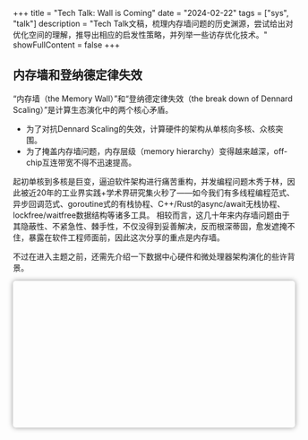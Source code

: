 +++
title = "Tech Talk: Wall is Coming"
date = "2024-02-22"
tags = ["sys", "talk"]
description = "Tech Talk文稿，梳理内存墙问题的历史渊源，尝试给出对优化空间的理解，推导出相应的启发性策略，并列举一些访存优化技术。"
showFullContent = false
+++

## 内存墙和登纳德定律失效
“内存墙（the Memory Wall）”和“登纳德定律失效（the break down of Dennard Scaling）”是计算生态演化中的两个核心矛盾。
- 为了对抗Dennard Scaling的失效，计算硬件的架构从单核向多核、众核突围。
- 为了掩盖内存墙问题，内存层级（memory hierarchy）变得越来越深，off-chip互连带宽不得不迅速提高。

起初单核到多核是巨变，逼迫软件架构进行痛苦重构，并发编程问题木秀于林，因此被近20年的工业界实践+学术界研究集火秒了——如今我们有多线程编程范式、异步回调范式、goroutine式的有栈协程、C++/Rust的async/await无栈协程、lockfree/waitfree数据结构等诸多工具。
相较而言，这几十年来内存墙问题由于其隐蔽性、不紧急性、棘手性，不仅没得到妥善解决，反而根深蒂固，愈发遮掩不住，暴露在软件工程师面前，因此这次分享的重点是内存墙。

不过在进入主题之前，还需先介绍一下数据中心硬件和微处理器架构演化的些许背景。

<div id="damn">
    <svg width="960" height="500"></svg>
</div>
<style type="text/css">
svg {
    box-shadow: 0 0 10px #999;
    border-radius: 5px;
}
</style>
<script type="module">
import {
  drag,
  color,
  select,
  range,
  randomUniform,
  randomNormal,
  scaleOrdinal,
  selectAll,
  schemePastel1,
} from "https://cdn.skypack.dev/d3@7.8.5";
import {
    gridPlanes3D,
    points3D,
    lineStrips3D,
} from "https://cdn.skypack.dev/d3-3d@1.0.0";
document.addEventListener("DOMContentLoaded", () => {
    console.log("dom loaded, starts to draw svg ...");
    const origin = { x: 480, y: 250 };
    const j = 10;
    const scale = 20;
    const key = (d) => d.id;
    const startAngle = Math.PI/2;
    // const startAngle = 0;
    const colorScale = scaleOrdinal(schemePastel1);
    let scatter = [];
    let yLine = [];
    let xLine = [];
    let zLine = [];
    let xGrid = [];
    let beta = 0;
    let alpha = 0;
    let mx, my, mouseX = 0, mouseY = 0;
    const svg = select("svg")
        .call(
          drag()
            .on("drag", dragged)
            .on("start", dragStart)
            .on("end", dragEnd)
        )
        .append("g");
    const grid3d = gridPlanes3D()
        .rows(20)
        .origin(origin)
        .rotateY(startAngle)
        .rotateX(-startAngle)
        .scale(scale);
  const points3d = points3D()
    .origin(origin)
    .rotateY(startAngle)
    .rotateX(-startAngle)
    .scale(scale);
  const yScale3d = lineStrips3D()
      .origin(origin)
      .rotateY(startAngle)
      .rotateX(-startAngle)
      .scale(scale);
  const xScale3d = lineStrips3D()
      .origin(origin)
      .rotateY(startAngle)
      .rotateX(-startAngle)
      .scale(scale);
  const zScale3d = lineStrips3D()
      .origin(origin)
      .rotateY(startAngle)
      .rotateX(-startAngle)
      .scale(scale);
  function processData(data, tt, recolor) {
    /* ----------- GRID ----------- */
    const xGrid = svg.selectAll("path.grid").data(data[0], key);
    xGrid
      .enter()
      .append("path")
      .attr("class", "d3-3d grid")
      .merge(xGrid)
      .attr("stroke", "black")
      .attr("stroke-width", 0.3)
      .attr("fill", (d) => (d.ccw ? "#eee" : "#aaa"))
      .attr("fill-opacity", 0.7)
      .attr("d", grid3d.draw);
    xGrid.exit().remove();
    /* ----------- POINTS ----------- */
    const points = svg.selectAll("circle").data(data[1], key);
    function GetColor(x, y){
      // console.log("x: %d, y: %d", x, y);
      // return (x > 0) ? 5 : -5 + (y > 0) ? 3 : -3;
      if (x >= 0 && y >= 0) return schemePastel1[0];
      if (x < 0 && y >= 0) return schemePastel1[1];
      if (x < 0 && y < 0) return schemePastel1[2];
      if (x >= 0 && y < 0) return schemePastel1[3];
    }
    if(recolor){
      points
      .enter()
      .append("circle")
      .attr("class", "d3-3d")
      .attr("opacity", 0)
      .attr("cx", posPointX)
      .attr("cy", posPointY)
      .merge(points)
      .transition()
      .duration(tt)
      .attr("r", 3)
      .attr("stroke", (d) => color(colorScale(d.id)).darker(3))
      .attr("fill", (d) => GetColor(d.projected.x - 480, d.projected.y - 250))
      .attr("opacity", 1)
      .attr("cx", posPointX)
      .attr("cy", posPointY);
    }else{
      points
      .enter()
      .append("circle")
      .attr("class", "d3-3d")
      .attr("opacity", 0)
      .attr("cx", posPointX)
      .attr("cy", posPointY)
      .merge(points)
      .transition()
      .duration(tt)
      .attr("r", 3)
      .attr("stroke", (d) => color(colorScale(d.id)).darker(3))
      .attr("opacity", 1)
      .attr("cx", posPointX)
      .attr("cy", posPointY);
    }
    points.exit().remove();
    /* ----------- x-Scale ----------- */
    const xScale = svg.selectAll("path.xScale").data(data[3]);
    xScale
      .enter()
      .append("path")
      .attr("class", "d3-3d xScale")
      .merge(xScale)
      .attr("stroke", "black")
      .attr("stroke-width", 1.5)
      .attr("d", xScale3d.draw);
    xScale.exit().remove();
    /* ----------- y-Scale ----------- */
    const yScale = svg.selectAll("path.yScale").data(data[2]);
    yScale
      .enter()
      .append("path")
      .attr("class", "d3-3d yScale")
      .merge(yScale)
      .attr("stroke", "black")
      .attr("stroke-width", 1.5)
      .attr("d", yScale3d.draw);
    yScale.exit().remove();
    /* ----------- z-Scale ----------- */
    const zScale = svg.selectAll("path.zScale").data(data[4]);
    zScale
      .enter()
      .append("path")
      .attr("class", "d3-3d zScale")
      .merge(zScale)
      .attr("stroke", "black")
      .attr("stroke-width", 1.5)
      .attr("d", zScale3d.draw);
    zScale.exit().remove();
    /* ----------- y-Scale Text ----------- */
    const yText = svg.selectAll("text.yText").data(data[2][0]);
    function GetYText(y){
      if (y==-11){
        return "[Arithmetic Intensity]";
      }else{
        return  (-y*10 + 100)/2+"%";
      }
    }
    function GetYWeight(y){
      if (y==-11){
        return 500;
      }else{
        return  300;
      }
    }
    yText
      .enter()
      .append("text")
      .attr("class", "d3-3d yText")
      .attr("font-family", "system-ui, sans-serif")
      .merge(yText)
      .each(function (d) {
        d.centroid = { x: d.rotated.x, y: d.rotated.y, z: d.rotated.z };
      })
      .attr("x", (d) => d.projected.x)
      .attr("y", (d) => d.projected.y)
      .style("font-weight", (d) => GetYWeight(d.y))
      .text((d) => GetYText(d.y))
      .attr("fill", "#78E2A0");
    yText.exit().remove();
    /* ----------- x-Scale Text ----------- */
    const xText = svg.selectAll("text.xText").data(data[3][0]);
    xText
      .enter()
      .append("text")
      .attr("class", "d3-3d xText")
      .attr("font-family", "system-ui, sans-serif")
      .merge(xText)
      .each(function (d) {
        d.centroid = { x: d.rotated.x, y: d.rotated.y, z: d.rotated.z };
      })
      .attr("x", (d) => d.projected.x)
      .attr("y", (d) => d.projected.y)
      .attr("z", (d) => d.projected.z)
      .text((d) =>  d.x == 10 ? "[Hardware Enablement]" : "")
      .style("font-weight", 700)
      .attr("fill", "#78E2A0");
    xText.exit().remove();
    /* ----------- x-Scale Text ----------- */
    const zText = svg.selectAll("text.zText").data(data[4][0]);
    zText
      .enter()
      .append("text")
      .attr("class", "d3-3d zText")
      .attr("font-family", "system-ui, sans-serif")
      .merge(zText)
      .each(function (d) {
        d.centroid = { x: d.rotated.x, y: d.rotated.y, z: d.rotated.z };
      })
      .attr("x", (d) => d.projected.x)
      .attr("y", (d) => d.projected.y)
      .attr("z", (d) => d.projected.z)
      .text((d) =>  d.z == 10 ? "[Work Reduction]" : "")
      .style("font-weight", 500)
      .attr("fill", "#78E2A0");
    zText.exit().remove(); 
    selectAll(".d3-3d").sort(points3d.sort);
  }
  function posPointX(d) {
    return d.projected.x;
  }
  function posPointY(d) {
    return d.projected.y;
  }
  function init() {
    xGrid = [];
    scatter = [];
    yLine = [];
    xLine = [];
    zLine = [];
    let cnt = 0; 
    for (let z = -j; z < j; z++) {
      for (let x = -j; x < j; x++) {
        xGrid.push({ x: x, y: 0, z: z}); // grid position
        scatter.push({
          x: x,
          y: randomNormal(0, 0.8)()*3,
          // y: randomUniform(9, -9)(),
          z: z,
          id: "point-" + cnt++,
        });
      }
    }
    range(-10, 12, 1).forEach((d) => {
      yLine.push({ x: 0, y: -d, z: 0 });
      xLine.push({ x: -d, y: 0, z: 0 });
      zLine.push({ x: 0, y: 0, z: -d });
    });
    const data = [
      grid3d(xGrid),
      points3d(scatter),
      yScale3d([yLine]),
      xScale3d([xLine]),
      zScale3d([zLine]),
    ];
    processData(data, 1000, true);
  }
  function dragStart(event) {
    mx = event.x;
    my = event.y;
  }
  function dragged(event) {
    beta = (event.x - mx + mouseX) * (Math.PI / 230);
    alpha = (event.y - my + mouseY) * (Math.PI / 230) * -1;
    const data = [
      grid3d.rotateY(beta + startAngle).rotateX(alpha - startAngle)(xGrid),
      points3d.rotateY(beta + startAngle).rotateX(alpha - startAngle)(scatter),
      yScale3d.rotateY(beta + startAngle).rotateX(alpha - startAngle)([yLine]),
      xScale3d.rotateY(beta + startAngle).rotateX(alpha - startAngle)([xLine]),
      zScale3d.rotateY(beta + startAngle).rotateX(alpha - startAngle)([zLine]),
    ];
    processData(data, 0, false);
  }
  function dragEnd(event) {
    mouseX = event.x - mx + mouseX;
    mouseY = event.y - my + mouseY;
  }
  selectAll("button").on("click", init);
  init();
});
</script>
